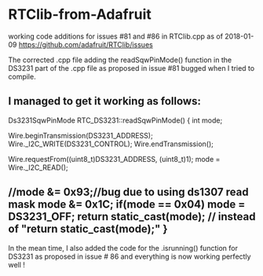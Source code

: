 # RTClib-from-Adafruit
working code additions for issues #81 and #86 in RTClib.cpp as of 2018-01-09
https://github.com/adafruit/RTClib/issues

The corrected .cpp file adding the readSqwPinMode() function in the DS3231 part of the .cpp file as proposed in issue #81 bugged when I tried to compile.

I managed to get it working as follows:
-------------------------------------------------------------


Ds3231SqwPinMode RTC_DS3231::readSqwPinMode() {
int mode;

Wire.beginTransmission(DS3231_ADDRESS);
Wire._I2C_WRITE(DS3231_CONTROL);
Wire.endTransmission();

Wire.requestFrom((uint8_t)DS3231_ADDRESS, (uint8_t)1);
mode = Wire._I2C_READ();

//mode &= 0x93;//bug due to using ds1307 read mask
mode &= 0x1C;
if(mode == 0x04)
mode = DS3231_OFF;
return static_cast<Ds3231SqwPinMode>(mode); // instead of "return static_cast(mode);"
}
----------------------------------------------------

In the mean time, I also added the code for the .isrunning() function for DS3231 as proposed in issue # 86 and everything is now working perfectly well !
